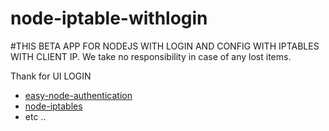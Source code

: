 # node-iptable-withlogin
#THIS BETA APP FOR NODEJS WITH LOGIN AND CONFIG WITH IPTABLES WITH CLIENT IP.
We take no responsibility in case of any lost items.

Thank for UI LOGIN
- [easy-node-authentication](https://github.com/scotch-io/easy-node-authentication)
- [node-iptables](https://github.com/pkrumins/node-iptables)
- etc .. 